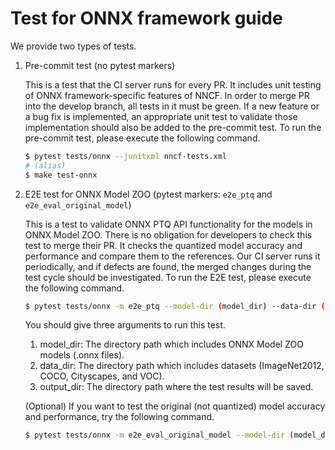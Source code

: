 # Test for ONNX framework guide

We provide two types of tests.

1. Pre-commit test (no pytest markers)

    This is a test that the CI server runs for every PR. It includes unit testing of ONNX framework-specific features of NNCF. In order to merge PR into the develop branch, all tests in it must be green. If a new feature or a bug fix is implemented, an appropriate unit test to validate those implementation should also be added to the pre-commit test. To run the pre-commit test, please execute the following command.

    ```bash
    $ pytest tests/onnx --junitxml nncf-tests.xml
    # (alias)
    $ make test-onnx
    ```

2. E2E test for ONNX Model ZOO (pytest markers: `e2e_ptq` and `e2e_eval_original_model`)

    This is a test to validate ONNX PTQ API functionality for the models in ONNX Model ZOO. There is no obligation for developers to check this test to merge their PR. It checks the quantized model accuracy and performance and compare them to the references. Our CI server runs it periodically, and if defects are found, the merged changes during the test cycle should be investigated. To run the E2E test, please execute the following command.

    ```bash
    $ pytest tests/onnx -m e2e_ptq --model-dir (model_dir) --data-dir (data_dir) --output-dir (output_dir) --eval-size (eval_size)
    ```

    You should give three arguments to run this test.

    1. model_dir: The directory path which includes ONNX Model ZOO models (.onnx files).
    2. data_dir: The directory path which includes datasets (ImageNet2012, COCO, Cityscapes, and VOC).
    3. output_dir: The directory path where the test results will be saved.

    (Optional) If you want to test the original (not quantized) model accuracy and performance, try the following command.

    ```bash
    $ pytest tests/onnx -m e2e_eval_original_model --model-dir (model_dir) --data-dir (data_dir) --output-dir (output_dir) --eval-size (eval_size)
    ```
